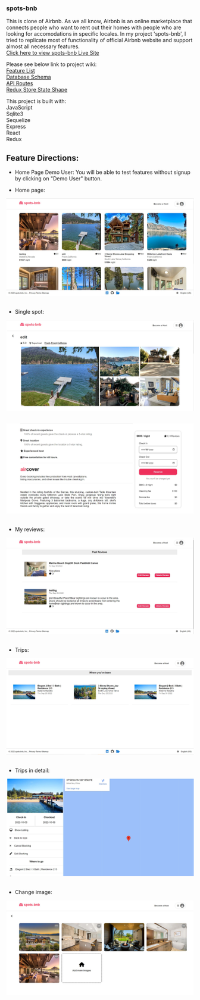 
### spots-bnb

This is clone of Airbnb. As we all know, Airbnb is an online marketplace that connects people who want to rent out their homes with people who are looking for accomodations in specific locales.
In my project 'spots-bnb', I tried to replicate most of functionality of official Airbnb website and support almost all necessary features. <br /> [Click here to view spots-bnb Live Site](https://spots-bnb.herokuapp.com/)

Please see below link to project wiki: <br />
 [Feature List](https://github.com/varshagade211/AirBnB/wiki/Feature-list)  <br />
 [Database Schema](https://github.com/varshagade211/AirBnB/wiki/Database-Schema-Image-with-Relationships)  <br />
 [API Routes](https://github.com/varshagade211/AirBnB/wiki/API-Routes)  <br />
 [Redux Store State Shape](https://github.com/varshagade211/AirBnB/wiki/Redux-State-Shape) <br />

 This project is built with: <br />
 JavaScript <br />
 Sqlite3  <br />
 Sequelize  <br />
 Express <br />
 React  <br />
 Redux <br />

## Feature Directions:

* Home Page Demo User:
    You will be able to test features without signup by clicking on "Demo User" button.

* Home page:

![AirBnB db schema](spots-bnb-home-page.JPG) &nbsp;  &nbsp;  &nbsp;




* Single spot:

![AirBnB db schema](single-spot.JPG) &nbsp;  &nbsp;  &nbsp;

![AirBnB db schema](single-spot2.JPG) &nbsp; &nbsp; &nbsp;

* My reviews:

![AirBnB db schema](my-reviews.JPG) &nbsp; &nbsp; &nbsp;


* Trips:

![AirBnB db schema](my-trips.JPG) &nbsp; &nbsp; &nbsp;

* Trips in detail:

![AirBnB db schema](single-booking.JPG) &nbsp; &nbsp; &nbsp;

* Change image:

![AirBnB db schema](change-images.JPG) &nbsp; &nbsp; &nbsp;
